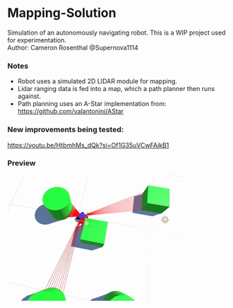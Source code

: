 # Mapping-Solution
Simulation of an autonomously navigating robot.
This is a WIP project used for experimentation.
<br>
Author: Cameron Rosenthal @Supernova1114
<br>

### Notes
- Robot uses a simulated 2D LIDAR module for mapping.
- Lidar ranging data is fed into a map, which a path planner then runs against.
- Path planning uses an A-Star implementation from: https://github.com/valantonini/AStar

### New improvements being tested:
https://youtu.be/HtbmhMs_dQk?si=Of1G35uVCwFAjkB1

### Preview
![](repo-images/navigation.gif)
